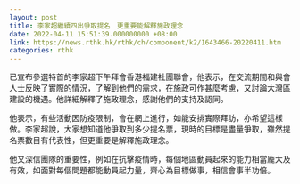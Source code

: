```yaml
---
layout: post
title: 李家超繼續四出爭取提名　更重要能解釋施政理念　
date: 2022-04-11 15:51:39.000000000 +08:00
link: https://news.rthk.hk/rthk/ch/component/k2/1643466-20220411.htm
categories: rthk
---
```


已宣布參選特首的李家超下午拜會香港福建社團聯會，他表示，在交流期間和與會人士反映了實際的情況，了解到他們的需求，在施政可作甚麼考慮，又討論大灣區建設的機遇。他詳細解釋了施政理念，感謝他們的支持及認同。

他表示，有些活動因防疫限制，會在網上進行，如能安排實際拜訪，亦希望這樣做。李家超說，大家想知道他爭取到多少提名票，現時的目標是盡量爭取，雖然提名票數目有代表性，但更重要是解釋施政理念。

他又深信團隊的重要性，例如在抗擊疫情時，每個地區動員起來的能力相當龐大及有效，如面對每個問題都能動員起力量，齊心為目標做事，相信會事半功倍。
